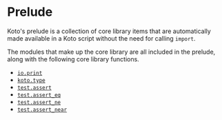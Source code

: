 # Prelude

Koto's prelude is a collection of core library items that are automatically 
made available in a Koto script without the need for calling `import`.

The modules that make up the core library are all included in the 
prelude, along with the following core library functions.

- [`io.print`](../core/io#print)
- [`koto.type`](../core/koto#type)
- [`test.assert`](../core/test#assert)
- [`test.assert_eq`](../core/test#assert-eq)
- [`test.assert_ne`](../core/test#assert-ne)
- [`test.assert_near`](../core/test#assert-near)
